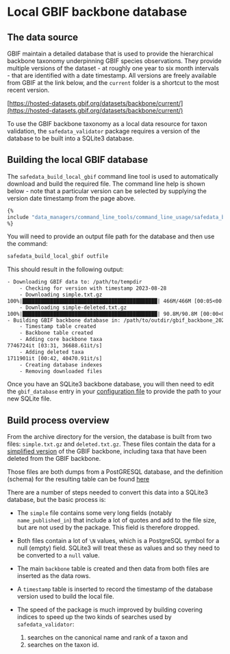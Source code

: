 # Local GBIF backbone database

## The data source

GBIF maintain a detailed database that is used to provide the hierarchical backbone
taxonomy underpinning GBIF species observations. They provide multiple versions of the
dataset - at roughly one year to six month intervals - that are identified with a date
timestamp. All versions are freely available from GBIF at the link below, and the
`current` folder is a shortcut to the most recent version.

[https://hosted-datasets.gbif.org/datasets/backbone/current/](https://hosted-datasets.gbif.org/datasets/backbone/current/)

To use the GBIF backbone taxonomy as a local data resource for taxon validation, the
`safedata_validator` package requires a version of the database  to be built into a
SQLite3 database.

## Building the local GBIF database

The `safedata_build_local_gbif` command line tool is used to automatically download and
build the required file. The command line help is shown below - note that a particular
version can be selected by supplying the version date timestamp from the page above.

```sh
{%
include "data_managers/command_line_tools/command_line_usage/safedata_build_local_gbif.txt"
%}
```

You will need to provide an output file path for the database and then use the command:

```sh
safedata_build_local_gbif outfile
```

This should result in the following output:

```txt
- Downloading GBIF data to: /path/to/tempdir
    - Checking for version with timestamp 2023-08-28
    - Downloading simple.txt.gz
100%|████████████████████████████████████████████| 466M/466M [00:05<00:00, 92.2MB/s]
    - Downloading simple-deleted.txt.gz
100%|████████████████████████████████████████████| 90.8M/90.8M [00:00<00:00, 96.2MB/s]
- Building GBIF backbone database in: /path/to/outdir/gbif_backbone_2023-08-28.sqlite
    - Timestamp table created
    - Backbone table created
    - Adding core backbone taxa
7746724it [03:31, 36688.61it/s]
    - Adding deleted taxa
1711901it [00:42, 40470.91it/s]
    - Creating database indexes
    - Removing downloaded files
```

Once you have an SQLite3 backbone database, you will then need to edit the
`gbif_database` entry in your [configuration file](configuration.md) to provide
the path to your new SQLite file.

## Build process overview

From the archive directory for the version, the database is built from two files:
`simple.txt.gz` and `deleted.txt.gz`. These files contain the data for a [simplified
version](https://hosted-datasets.gbif.org/datasets/backbone/README.html) of the GBIF
backbone, including taxa that have been deleted from the GBIF backbone.

Those files are both dumps from a PostGRESQL database, and the definition
(schema) for the resulting table can be found
[here](https://raw.githubusercontent.com/gbif/checklistbank/master/checklistbank-mybatis-service/src/main/resources/backbone-ddl.sql)

There are a number of steps needed to convert this data into a SQLite3 database, but the
basic process is:

* The `simple` file contains some very long fields (notably `name_published_in`) that
  include a lot of quotes and add to the file size, but are not used by the
  package. This field is therefore dropped.

* Both files contain a lot of `\N` values, which is a PostgreSQL symbol for a
   null (empty) field. SQLite3 will treat these as values and so they need to be
   converted to a `null` value.

* The main `backbone` table is created and then data from both files are inserted as the
  data rows.

* A `timestamp` table is inserted to record the timestamp of the database version used
  to build the local file.

* The speed of the package is much improved by building covering indices to
   speed up the two kinds of searches used by `safedata_validator`:

   1. searches on the canonical name  and rank of a taxon and
   2. searches on the taxon id.
